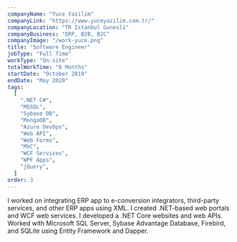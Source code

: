 ```yaml
---
companyName: "Yuce Yazilim"
companyLink: "https://www.yuceyazilim.com.tr/"
companyLocation: "TR Istanbul Gunesli"
companyBusiness: "ERP, B2B, B2C"
companyImage: "/work-yuce.png"
title: "Software Engineer"
jobType: "Full Time"
workType: "On-site"
totalWorkTime: "8 Months"
startDate: "October 2019"
endDate: "May 2020"
tags:
  [
    ".NET C#",
    "MSSQL",
    "Sybase DB",
    "MongoDB",
    "Azure DevOps",
    "Web API",
    "Web Forms",
    "MVC",
    "WCF Services",
    "WPF Apps",
    "jQuery",
  ]
order: 3
---
```


I worked on integrating ERP app to e-conversion integrators, third-party services, and other ERP apps using XML. I created .NET-based web portals and WCF web services. I developed a .NET Core websites and web APIs. Worked with Microsoft SQL Server, Sybase Advantage Database, Firebird, and SQLite using Entity Framework and Dapper.
